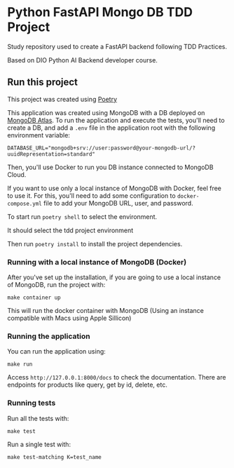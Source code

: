 # Python FastAPI Mongo DB TDD Project

Study repository used to create a FastAPI backend following TDD Practices.

Based on DIO Python AI Backend developer course.

## Run this project

This project was created using [Poetry](https://python-poetry.org/docs/)

This application was created using MongoDB with a DB deployed on [MongoDB Atlas](https://www.google.com/url?sa=t&source=web&rct=j&opi=89978449&url=https://www.mongodb.com/cloud/atlas/register&ved=2ahUKEwiE78e62pWHAxUiq5UCHQNGAWkQFnoECBsQAQ&usg=AOvVaw3mU3hWr0cPxZD5dJY86xtR). To run the application and execute the tests, you'll need to create a DB, and add a `.env` file in the application root with the following environment variable:

```shell
DATABASE_URL="mongodb+srv://user:password@your-mongodb-url/?uuidRepresentation=standard"
```

Then, you'll use Docker to run you DB instance connected to MongoDB Cloud.

If you want to use only a local instance of MongoDB with Docker, feel free to use it.
For this, you'll need to add some configuration to `docker-compose.yml` file to add your MongoDB URL, user, and password.

To start run `poetry shell` to select the environment.

It should select the tdd project environment

Then run `poetry install` to install the project dependencies.


### Running with a local instance of MongoDB (Docker)

After you've set up the installation, if you are going to use a local instance of MongoDB, run the project with:

```
make container up
```
This will run the docker container with MongoDB (Using an instance compatible with Macs using Apple Sillicon)

### Running the application

You can run the application using:

```
make run
```

Access `http://127.0.0.1:8000/docs` to check the documentation.
There are endpoints for products like query, get by id, delete, etc.

### Running tests

Run all the tests with:

```
make test
````

Run a single test with:

````
make test-matching K=test_name
````
